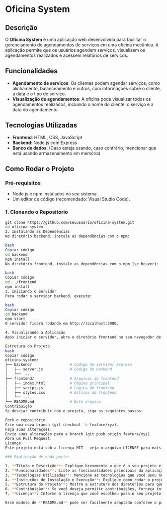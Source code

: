 # Oficina System

## Descrição
O **Oficina System** é uma aplicação web desenvolvida para facilitar o gerenciamento de agendamentos de serviços em uma oficina mecânica. A aplicação permite que os usuários agendem serviços, visualizem os agendamentos realizados e acessem relatórios de serviços.

## Funcionalidades
- **Agendamento de serviços**: Os clientes podem agendar serviços, como alinhamento, balanceamento e outros, com informações sobre o cliente, a data e o tipo de serviço.
- **Visualização de agendamentos**: A oficina pode visualizar todos os agendamentos realizados, incluindo o nome do cliente, o serviço e a data do agendamento.

## Tecnologias Utilizadas
- **Frontend**: HTML, CSS, JavaScript
- **Backend**: Node.js com Express
- **Banco de dados**: (Caso esteja usando, caso contrário, mencionar que está usando armazenamento em memória)

## Como Rodar o Projeto

### Pré-requisitos
- Node.js e npm instalados no seu sistema.
- Um editor de código (recomendado: Visual Studio Code).

### 1. Clonando o Repositório
```bash
git clone https://github.com/seuusuario/oficina-system.git
cd oficina-system
2. Instalando as Dependências
No diretório backend, instale as dependências com o npm:

bash
Copiar código
cd backend
npm install
No diretório frontend, instale as dependências com o npm (se houver):

bash
Copiar código
cd ../frontend
npm install
3. Iniciando o Servidor
Para rodar o servidor backend, execute:

bash
Copiar código
cd backend
npm start
O servidor ficará rodando em http://localhost:3000.

4. Visualizando a Aplicação
Após iniciar o servidor, abra o diretório frontend no seu navegador de preferência. O sistema estará disponível localmente.

Estrutura do Projeto
bash
Copiar código
oficina-system/
├── backend/                 # Código do servidor Express
│   ├── server.js            # Código do backend
│   └── ...
├── frontend/                # Arquivos do frontend
│   ├── index.html           # Página principal
│   ├── script.js            # Lógica do frontend
│   ├── styles.css           # Estilos do frontend
│   └── ...
└── README.md                # Este arquivo
Contribuição
Se desejar contribuir com o projeto, siga os seguintes passos:

Fork o repositório.
Crie uma nova branch (git checkout -b feature/xyz).
Faça suas alterações.
Envie suas alterações para a branch (git push origin feature/xyz).
Abra um Pull Request.
Licença
Este projeto está sob a licença MIT - veja o arquivo LICENSE para mais detalhes.

### Explicação de cada parte:

1. **Título e Descrição**: Explique brevemente o que é o seu projeto e qual problema ele resolve.
2. **Funcionalidades**: Liste as funcionalidades principais da aplicação, como agendamento, visualização e relatórios.
3. **Tecnologias Utilizadas**: Mencione as tecnologias que você usou no projeto, como HTML, CSS, JavaScript, Node.js, Express, etc.
4. **Instruções de Instalação e Execução**: Explique como rodar o projeto em um ambiente local, com instruções claras sobre como clonar o repositório, instalar dependências e executar o servidor.
5. **Estrutura do Projeto**: Mostre a estrutura dos diretórios para que os desenvolvedores entendam a organização do código.
6. **Contribuição**: Se você deseja permitir contribuições, forneça informações sobre como os outros podem ajudar a melhorar o projeto.
7. **Licença**: Informe a licença que você escolheu para o seu projeto (MIT é uma licença popular e permissiva).

Esse modelo de **README.md** pode ser facilmente adaptado conforme o progresso do seu projeto. Certifique-se de que ele contenha informações claras e objetivas para quem for utilizar ou contribuir com o seu código.
